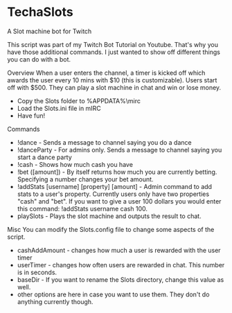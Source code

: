 # TechaSlots
A Slot machine bot for Twitch

This script was part of my Twitch Bot Tutorial on Youtube. That's why you have those additional commands. I just wanted to show off different things you can do with a bot. 

Overview
When a user enters the channel, a timer is kicked off which awards the user every 10 mins with $10 (this is customizable). Users start off with $500. They can play a slot machine in chat and win or lose money. 

- Copy the Slots folder to %APPDATA%\mirc
- Load the Slots.ini file in mIRC
- Have fun!

Commands
- !dance - Sends a message to channel saying you do a dance
- !danceParty - For admins only. Sends a message to channel saying you start a dance party
- !cash - Shows how much cash you have
- !bet ([amount]) - By itself returns how much you are currently betting. Specifying a number changes your bet amount.
- !addStats [username] [property] [amount] - Admin command to add stats to a user's property. Currently users only have two properties "cash" and "bet". If you want to give a user 100 dollars you would enter this command: !addStats username cash 100. 
- playSlots - Plays the slot machine and outputs the result to chat.

Misc
You can modify the Slots.config file to change some aspects of the script.
- cashAddAmount - changes how much a user is rewarded with the user timer
- userTimer - changes how often users are rewarded in chat. This number is in seconds.
- baseDir - If you want to rename the Slots directory, change this value as well.
- other options are here in case you want to use them. They don't do anything currently though.
